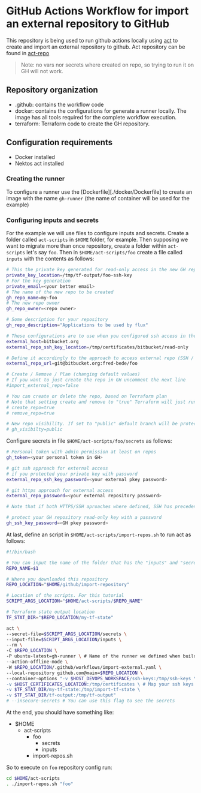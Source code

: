 # GitHub Actions Workflow for import an external repository to GitHub

This repository is being used to run github actions locally using [act][nektos-act] to create and import an external repository to github.
Act repository can be found in [act-repo][nektos-act-repo] 

> Note: no vars nor secrets where created on repo, so trying to run it on GH will not work.

## Repository organization
- .github: contains the workflow code
- docker: contains the configurations for generate a runner locally. The image has all tools required for the complete workflow execution.
- terraform: Terraform code to create the GH repository.

## Configuration requirements
- Docker installed
- Nektos act installed

### Creating the runner
To configure a runner use the [Dockerfile][./docker/Dockerfile] to create an image with the name `gh-runner` (the name of container will be used for the example)

### Configuring inputs and secrets
For the example we will use files to configure inputs and secrets.
Create a folder called `act-scripts` in `$HOME` folder, for example.
Then supposing we want to migrate more than once repository, create a folder within `act-scripts` let's say `foo`. Then in `$HOME/act-scripts/foo` create a file called `inputs` with the contents as follows:

```sh
# This the private key generated for read-only access in the new GH repo
private_key_location=/tmp/tf-output/foo-ssh-key
# For the key generation
private_email=<your better email>
# The name of the new repo to be created
gh_repo_name=my-foo
# The new repo owner
gh_repo_owner=<repo owner>

# Some description for your repository
gh_repo_description="Applications to be used by flux"

# These configurations are to use when you configured ssh access in the external repository to be imported
external_host=bitbucket.org
external_repo_ssh_key_location=/tmp/certificates/bitbucket/read-only

# Define it accordingly to the approach to access external repo (SSH / HTTPS). If both access was configured, SSH has precedence
external_repo_url=git@bitbucket.org:fred-bede/foo

# Create / Remove / Plan (changing default values)
# If you want to just create the repo in GH uncomment the next line
#import_external_repo=false

# You can create or delete the repo, based on Terraform plan
# Note that setting create and remove to "true" Terraform will just run the plan and do not apply any changes
# create_repo=true
# remove_repo=true

# New repo visibility. If set to "public" default branch will be protected with PR requirement at least
# gh_visibilty=public
```

Configure secrets in file `$HOME/act-scripts/foo/secrets` as follows:
```sh
# Personal token with admin permission at least on repos
gh_token=<your personal token in GH>

# git ssh approach for external access
# if you protected your private key with password
external_repo_ssh_key_password=<your external pkey password>

# git https approach for external access
external_repo_password=<your external repository password>

# Note that if both HTTPS/SSH aproaches where defined, SSH has precedence

# protect your GH repository read-only key with a password 
gh_ssh_key_password=<GH pkey password>
```

At last, define an script in `$HOME/act-scripts/import-repos.sh` to run act as follows:

```sh
#!/bin/bash

# You can input the name of the folder that has the "inputs" and "secrets" files
REPO_NAME=$1

# Where you downloaded this repository
REPO_LOCATION="$HOME/github/import-repository"

# Location of the scripts. For this tutorial 
SCRIPT_ARGS_LOCATION="$HOME/act-scripts/$REPO_NAME"

# Terraform state output location
TF_STAT_DIR="$REPO_LOCATION/my-tf-state"

act \
--secret-file=$SCRIPT_ARGS_LOCATION/secrets \
--input-file=$SCRIPT_ARGS_LOCATION/inputs \
--rm \
-C $REPO_LOCATION \
-P ubuntu-latest=gh-runner \ # Name of the runner we defined when building the docker image in the beggining of this document
--action-offline-mode \
-W $REPO_LOCATION/.github/workflows/import-external.yaml \
--local-repository github.com@main=$REPO_LOCATION \
--container-options "-v $HOST_DEVOPS_WORKSPACE/ssh-keys:/tmp/ssh-keys \ #If you intend to use the SSH approach to access externals map your keys to gh-runner container
-v $HOST_CERTIFICATES_LOCATION:/tmp/certificates \ # Map your ssh keys for external access to a place within gh-runner container
-v $TF_STAT_DIR/my-tf-state:/tmp/import-tf-state \ 
-v $TF_STAT_DIR/tf-output:/tmp/tf-output" 
# --insecure-secrets # You can use this flag to see the secrets 
```

At the end, you should have something like:
- $HOME
  - act-scripts
    - foo
      - secrets
      - inputs
    - import-repos.sh

So to execute on `foo` repository config run:
```sh
cd $HOME/act-scripts
. ./import-repos.sh "foo"
```

[nektos-act-repo]: <https://github.com/nektos/act>
[nektos-act]: <https://nektosact.com>
